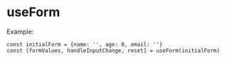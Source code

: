 # useForm

Example:

```
const initialForm = {name: '', age: 0, email: ''}
const [formValues, handleInputChange, reset] = useForm(initialForm)
```
